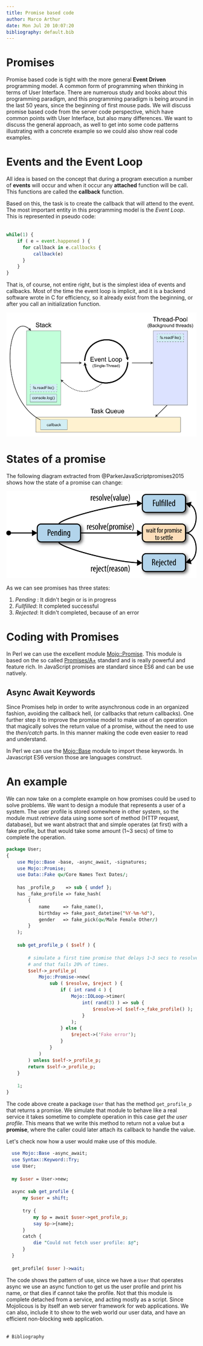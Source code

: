 ```yaml
---
title: Promise based code
author: Marco Arthur
date: Mon Jul 20 10:07:20
bibliography: default.bib
---
```


# Promises

Promise based code is tight with the more general **Event Driven** programming
model. A common form of programming when thinking in terms of User Interface.
There are numerous study and books about this programming paradigm, and this
programming paradigm is being around in the last 50 years, since the beginning
of first mouse pads. We will discuss promise based code from the server code
perspective, which have common points with User Interface, but also many
differences. We want to discuss the general approach, as well to get into some
code patterns illustrating with a concrete example so we could also show real
code examples.

# Events and the Event Loop

All idea is based on the concept that during a program execution a number of
**events** will occur and when it occur any **attached** function will be call.
This functions are called the **callback** function.

Based on this, the task is to create the callback that will attend to the event.
The most important entity in this programming model is the *Event Loop*. This
is represented in pseudo code:

```javascript

while(1) {
    if ( e = event.happened ) {
      for callback in e.callbacks { 
          callback(e)
      }
    }
}

```

That is, of course, not entire right, but is the simplest idea of events and
callbacks. Most of the time the event loop is implicit, and it is a backend
software wrote in C for efficiency, so it already exist from the beginning,
or after you call an initialization function.

![event loop](figs/event_loop.png)


# States of a promise

The following diagram extracted from @ParkerJavaScriptpromises2015 shows how
the state of a promise can change:

![states of promises](figs/promise.png)

As we can see promises has three states:

1. *Pending* : It didn't begin or is in progress
2. *Fullfilled*: It completed successful
3. *Rejected*: It didn't completed, because of an error

# Coding with Promises

In Perl we can use the excellent module
[Mojo::Promise](https://metacpan.org/pod/Mojo::Promise). This module is based
on the so called [Promises/A+](https://promisesaplus.com) standard and is
really powerful and feature rich. In JavaScript promises are standard since
ES6 and can be use natively.

## Async Await Keywords

Since Promises help in order to write asynchronous code in an organized fashion,
avoiding the callback hell, (or callbacks that return callbacks). One further
step it to improve the promise model to make use of an operation that magically
solves the return value of a promise, without the need to use the *then/catch*
parts. In this manner making the code even easier to read and understand.

In Perl we can use the [Mojo::Base](https://metacpan.org/pod/Mojo::Base) module
to import these keywords. In Javascript ES6 version those are languages construct.


# An example

We can now take on a complete example on how promises could be used to solve
problems. We want to design a module that represents a user of a system. The
user profile is stored somewhere in other system, so the module must *retrieve*
data using some sort of method (HTTP request, database), but we want abstract
that and simple operates (at first) with a fake profile, but that would take
some amount (1~3 secs) of time to complete the operation.

```perl
package User;
{
    use Mojo::Base -base, -async_await, -signatures;
    use Mojo::Promise;
    use Data::Fake qw/Core Names Text Dates/;

    has _profile_p    => sub { undef };
    has _fake_profile => fake_hash(
        {
            name     => fake_name(),
            birthday => fake_past_datetime("%Y-%m-%d"),
            gender   => fake_pick(qw/Male Female Other/)
        }
    );

    sub get_profile_p ( $self ) {

        # simulate a first time promise that delays 1~3 secs to resolve/fail
        # and that fails 20% of times.
        $self->_profile_p(
            Mojo::Promise->new(
                sub ( $resolve, $reject ) {
                    if ( int rand 4 ) {
                        Mojo::IOLoop->timer(
                            int( rand(3) ) => sub {
                                $resolve->( $self->_fake_profile() );
                            }
                        );
                    } else {
                        $reject->('Fake error');
                    }
                }
            )
        ) unless $self->_profile_p;
        return $self->_profile_p;
    }

    1;
}
```


The code above create a package `User` that has the method `get_profile_p` that
returns a promise. We simulate that module to behave like a real service it
takes sometime to complete operation in this case *get the user profile*. This
means that we write this method to return not a value but a **promise**, where
the caller could later attach its callback to handle the value.

Let's check now how a user would make use of this module.

```perl
  use Mojo::Base -async_await;
  use Syntax::Keyword::Try;
  use User;

  my $user = User->new;

  async sub get_profile {
      my $user = shift;

      try { 
          my $p = await $user->get_profile_p;
          say $p->{name};
      }
      catch {
          die "Could not fetch user profile: $@";
      }
  }

  get_profile( $user )->wait;
```

The code shows the pattern of use, since we have a `User` that operates async we
use an async function to get us the user profile and print his name, or that
dies if cannot take the profile. Not that this module is complete detached from
a service, and acting mostly as a script. Since Mojolicous is by itself an web
server framework for web applications. We can also, include it to show to the
web world our user data, and have an efficient non-blocking web application.

```

# Bibliography
